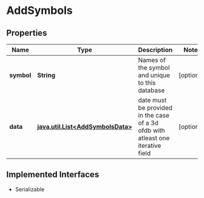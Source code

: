 

# AddSymbols


## Properties

Name | Type | Description | Notes
------------ | ------------- | ------------- | -------------
**symbol** | **String** | Names of the symbol and unique to this database |  [optional]
**data** | [**java.util.List&lt;AddSymbolsData&gt;**](AddSymbolsData.md) | date must be provided in the case of a 3d ofdb with atleast one iterative field |  [optional]


## Implemented Interfaces

* Serializable


